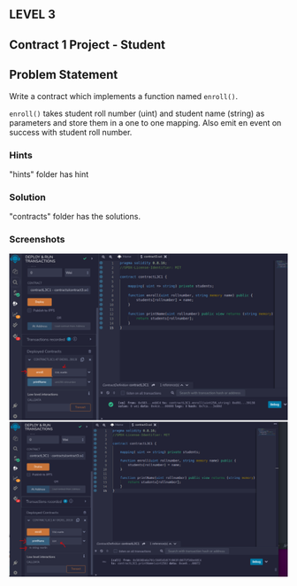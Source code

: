 ## LEVEL 3

## Contract 1 Project - Student

## Problem Statement

Write a contract which implements a function named `enroll()`.

`enroll()` takes student roll number (uint) and student name (string) as parameters and store them in a one to one mapping. Also emit en event on success with student roll number.

### Hints

"hints" folder has hint

### Solution

"contracts" folder has the solutions.

### Screenshots

![screenshot 1](screenshots/output1.png)
![screenshot 2](screenshots/output2.png)

